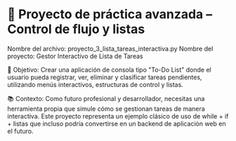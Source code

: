 # 🧾 Proyecto de práctica avanzada – Control de flujo y listas

Nombre del archivo: proyecto_3_lista_tareas_interactiva.py
Nombre del proyecto: Gestor Interactivo de Lista de Tareas

🎯 Objetivo:
Crear una aplicación de consola tipo "To-Do List" donde el usuario pueda registrar, ver, eliminar y clasificar tareas pendientes, utilizando menús interactivos, estructuras de control y listas.

📚 Contexto:
Como futuro profesional y desarrollador, necesitas una herramienta propia que simule cómo se gestionan tareas de manera interactiva. Este proyecto representa un ejemplo clásico de uso de while + if + listas que incluso podría convertirse en un backend de aplicación web en el futuro.